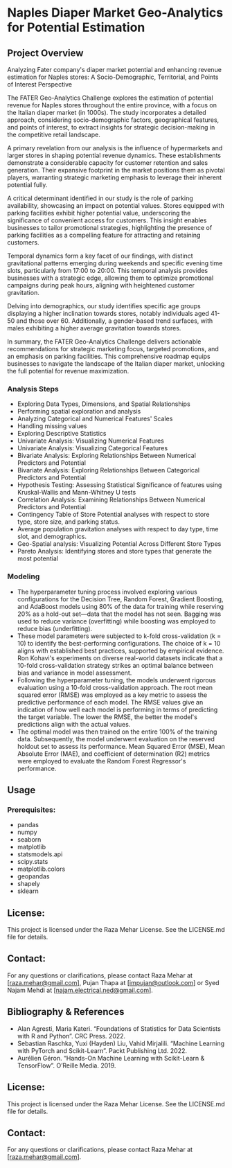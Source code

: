 # Naples Diaper Market Geo-Analytics for Potential Estimation

## Project Overview
Analyzing Fater company's diaper market potential and enhancing revenue estimation for Naples stores: A Socio-Demographic, Territorial, and Points of Interest Perspective

The FATER Geo-Analytics Challenge explores the estimation of potential revenue for Naples stores throughout the entire province, with a focus on the Italian diaper market (in 1000s). The study incorporates a detailed approach, considering socio-demographic factors, geographical features, and points of interest, to extract insights for strategic decision-making in the competitive retail landscape.

A primary revelation from our analysis is the influence of hypermarkets and larger stores in shaping potential revenue dynamics. These establishments demonstrate a considerable capacity for customer retention and sales generation. Their expansive footprint in the market positions them as pivotal players, warranting strategic marketing emphasis to leverage their inherent potential fully.

A critical determinant identified in our study is the role of parking availability, showcasing an impact on potential values. Stores equipped with parking facilities exhibit higher potential value, underscoring the significance of convenient access for customers. This insight enables businesses to tailor promotional strategies, highlighting the presence of parking facilities as a compelling feature for attracting and retaining customers.

Temporal dynamics form a key facet of our findings, with distinct gravitational patterns emerging during weekends and specific evening time slots, particularly from 17:00 to 20:00. This temporal analysis provides businesses with a strategic edge, allowing them to optimize promotional campaigns during peak hours, aligning with heightened customer gravitation.

Delving into demographics, our study identifies specific age groups displaying a higher inclination towards stores, notably individuals aged 41-50 and those over 60. Additionally, a gender-based trend surfaces, with males exhibiting a higher average gravitation towards stores.

In summary, the FATER Geo-Analytics Challenge delivers actionable recommendations for strategic marketing focus, targeted promotions, and an emphasis on parking facilities. This comprehensive roadmap equips businesses to navigate the landscape of the Italian diaper market, unlocking the full potential for revenue maximization.

### Analysis Steps
- Exploring Data Types, Dimensions, and Spatial Relationships
- Performing spatial exploration and analysis
- Analyzing Categorical and Numerical Features' Scales
- Handling missing values
- Exploring Descriptive Statistics
- Univariate Analysis: Visualizing Numerical Features
- Univariate Analysis: Visualizing Categorical Features
- Bivariate Analysis: Exploring Relationships Between Numerical Predictors and Potential
- Bivariate Analysis: Exploring Relationships Between Categorical Predictors and Potential
- Hypothesis Testing: Assessing Statistical Significance of features using Kruskal-Wallis and Mann-Whitney U tests
- Correlation Analysis: Examining Relationships Between Numerical Predictors and Potential
- Contingency Table of Store Potential analyses with respect to store type, store size, and parking status.
- Average population gravitation analyses with respect to day type, time slot, and demographics.
- Geo-Spatial analysis: Visualizing Potential Across Different Store Types
- Pareto Analysis: Identifying stores and store types that generate the most potential

### Modeling
- The hyperparameter tuning process involved exploring various configurations for the Decision Tree, Random Forest, Gradient Boosting, and AdaBoost models using 80% of the data for training while reserving 20% as a hold-out set—data that the model has not seen. Bagging was used to reduce variance (overfitting) while boosting was employed to reduce bias (underfitting).
- These model parameters were subjected to k-fold cross-validation (k = 10) to identify the best-performing configurations. The choice of k = 10 aligns with established best practices, supported by empirical evidence. Ron Kohavi's experiments on diverse real-world datasets indicate that a 10-fold cross-validation strategy strikes an optimal balance between bias and variance in model assessment.
- Following the hyperparameter tuning, the models underwent rigorous evaluation using a 10-fold cross-validation approach. The root mean squared error (RMSE) was employed as a key metric to assess the predictive performance of each model. The RMSE values give an indication of how well each model is performing in terms of predicting the target variable. The lower the RMSE, the better the model's predictions align with the actual values.
- The optimal model was then trained on the entire 100% of the training data. Subsequently, the model underwent evaluation on the reserved holdout set to assess its performance. Mean Squared Error (MSE), Mean Absolute Error (MAE), and coefficient of determination (R2) metrics were employed to evaluate the Random Forest Regressor's performance.

## Usage
### Prerequisites:
- pandas
- numpy
- seaborn
- matplotlib
- statsmodels.api
- scipy.stats
- matplotlib.colors
- geopandas
- shapely
- sklearn

## License:
This project is licensed under the Raza Mehar License. See the LICENSE.md file for details.

## Contact:
For any questions or clarifications, please contact Raza Mehar at [raza.mehar@gmail.com], Pujan Thapa at [impujan@outlook.com] or Syed Najam Mehdi at [najam.electrical.ned@gmail.com].

## Bibliography & References
- Alan Agresti, Maria Kateri. “Foundations of Statistics for Data Scientists with R and Python”. CRC Press. 2022.
- Sebastian Raschka, Yuxi (Hayden) Liu, Vahid Mirjalili. “Machine Learning with PyTorch and Scikit-Learn”. Packt Publishing Ltd. 2022.
- Aurélien Géron. “Hands-On Machine Learning with Scikit-Learn & TensorFlow”. O’Reille Media. 2019.

## License:
This project is licensed under the Raza Mehar License. See the LICENSE.md file for details.

## Contact:
For any questions or clarifications, please contact Raza Mehar at [raza.mehar@gmail.com].
